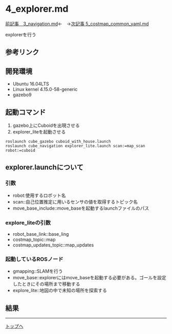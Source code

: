 # 4_explorer.md

[前記事　3_navigation.md](3_navigation.md)←　→[次記事 5_costmap_common_yaml.md](5_costmap_common_yaml.md)

explorerを行う

## 参考リンク

## 開発環境

* Ubuntu 16.04LTS
* Linux kernel 4.15.0-58-generic
* gazebo9

## 起動コマンド

1. gazebo上にCuboidを出現させる
2. explorer_liteを起動させる

```
roslaunch cube_gazebo cuboid_with_house.launch
roslaunch cube_navigation explorer_lite.launch scan:=map_scan robot:=cuboid
```

## explorer.launchについて

### 引数

* robot:使用するロボット名
* scan::自己位置推定に用いるセンサの値を取得するトピック名
* move_base_include::move_baseを起動するlaunchファイルのパス

### explore_liteの引数

* robot_base_link::base_ling
* costmap_topic::map
* costmap_updates_topic::map_updates

### 起動しているROSノード

* gmapping::SLAMを行う
* move_base::explorerにはmove_baseを起動する必要がある。ゴールを設定したときにその場所まで移動する
* explore_lite::地図の中で未知の場所を探索する

## 結果

---
[トップへ](#4_explorer.md)

<!--
```
プログラムを書く
```
-->